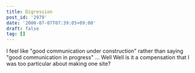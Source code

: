 ```yaml
---
title: Digression
post_id: '2979'
date: '2000-07-07T07:39:05+09:00'
draft: false
tag: []
---
```


I feel like "good communication under construction" rather than saying "good communication in progress" ... Well Well is it a compensation that I was too particular about making one site?
